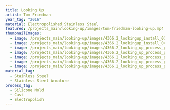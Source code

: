 ```yaml
---
title: Looking Up
artist: Tom Friedman
year_tag: "2016"
material: Electropolished Stainless Steel
featured: /projects_main/looking-up/images/tom-friedman-looking-up.mp4
thumbnailImages:
  - image: /projects_main/looking-up/images/4366.2_lookingup_install_03.jpg
  - image: /projects_main/looking-up/images/4366.2_lookingup_install_04.jpg
  - image: /projects_main/looking-up/images/4366.2_looking_up_process_photos_025.jpeg
  - image: /projects_main/looking-up/images/4366.2_looking_up_process_photos_032.jpeg
  - image: /projects_main/looking-up/images/4366.2_looking_up_process_photos_037.jpeg
  - image: /projects_main/looking-up/images/4366.2_looking_up_process_photos_096.jpeg
  - image: /projects_main/looking-up/images/4366.2_looking_up_process_photos_098.jpeg
material_tag:
  - Stainless Steel
  - Stainless Steel Armature
process_tag:
  - Silicone Mold
  - Cast
  - Electropolish
---
```


